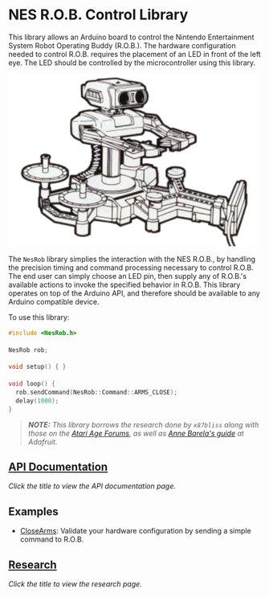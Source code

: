 NES R.O.B. Control Library
==========================

This library allows an Arduino board to control the Nintendo Entertainment
System Robot Operating Buddy (R.O.B.). The hardware configuration needed to
control R.O.B. requires the placement of an LED in front of the left eye. The
LED should be controlled by the microcontroller using this library.

![Gyromite Manual Depiction of NES R.O.B.](img/nes-rob.png)

The `NesRob` library simplies the interaction with the NES R.O.B., by handling
the precision timing and command processing necessary to control R.O.B. The end
user can simply choose an LED pin, then supply any of R.O.B.'s available actions
to invoke the specified behavior in R.O.B. This library operates on top of the
Arduino API, and therefore should be available to any Arduino compatible device.

To use this library:

```c++
#include <NesRob.h>

NesRob rob;

void setup() { }

void loop() {
  rob.sendCommand(NesRob::Command::ARMS_CLOSE);
  delay(1000);
}
```

> _**NOTE:** This library borrows the research done by `x87bliss` along with
> those on the
> [Atari Age Forums](https://atariage.com/forums/topic/177286-any-interest-in-nes-rob-homebrews/),
> as well as
> [Anne Barela's guide](https://learn.adafruit.com/controlling-a-classic-nintendo-r-o-b-robot-using-circuit-playground-express/overview)
> at Adafruit._

[API Documentation](api.md)
---------------------------

_Click the title to view the API documentation page._

Examples
--------

* [CloseArms](https://www.github.com/zfields/nes-rob/tree/main/examples/CloseArms/CloseArms.ino):
Validate your hardware configuration by sending a simple command to R.O.B.

[Research](research.md)
-----------------------

_Click the title to view the research page._
